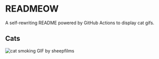 # READMEOW

A self-rewriting README powered by GitHub Actions to display cat gifs.

## Cats

![cat smoking GIF by sheepfilms](https://media3.giphy.com/media/l0ExdMHUDKteztyfe/200.gif?cid=9acd02dacz6gvoaw7c8cif2m6blw6fta9dqh6ulv1gl4sxeo&ep=v1_gifs_search&rid=200.gif&ct=g)
